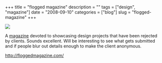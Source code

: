 +++
title = "flogged magazine"
description = ""
tags = ["design", "magazine"]
date = "2008-09-10"
categories = ["blog"]
slug = "flogged-magazine"
+++



  <div class="notebook-screenshot"><a href="http://floggedmagazine.com/"><img src="http://media.konigi.com/bluga/wt48c8609ff308f_0.jpg"/></a></div><p>A <a href="http://floggedmagazine.com/">magazine</a> devoted to showcasing design projects that have been rejected by clients. Sounds excellent. Will be interesting to see what gets submitted and if people blur out details enough to make the client anonymous.</p>
    
  <a href="http://floggedmagazine.com/">http://floggedmagazine.com/</a>
